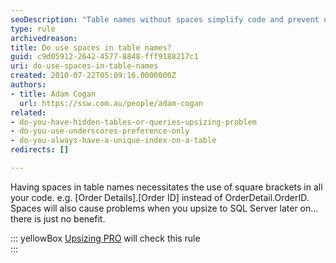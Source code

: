 ```yaml
---
seoDescription: "Table names without spaces simplify code and prevent upsize issues to SQL Server, making it a better choice."
type: rule
archivedreason: 
title: Do use spaces in table names?
guid: c9d05912-2642-4577-8848-fff9188217c1
uri: do-use-spaces-in-table-names
created: 2010-07-22T05:09:16.0000000Z
authors:
- title: Adam Cogan
  url: https://ssw.com.au/people/adam-cogan
related:
- do-you-have-hidden-tables-or-queries-upsizing-problem
- do-you-use-underscores-preference-only
- do-you-always-have-a-unique-index-on-a-table
redirects: []

---
```


Having spaces in table names necessitates the use of square brackets in all your code. e.g. [Order Details].[Order ID] instead of OrderDetail.OrderID. Spaces will also cause problems when you upsize to SQL Server later on... there is just no benefit.


::: yellowBox
[Upsizing PRO](http&#58;//www.ssw.com.au/ssw/UpsizingPRO) will check this rule  
:::

<!--endintro-->
